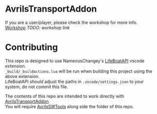 # AvrilsTransportAddon
If you are a user/player, please check the workshop for more info.  
[Workshop](https://steamcommunity.com/app/573090/workshop/) *TODO: workshop link*  


# Contributing
This repo is designed to use NameousChangey's [LifeBoatAPI](https://marketplace.visualstudio.com/items?itemName=NameousChangey.lifeboatapi) vscode extension.  
`_build/_buildactions.lua` will be run when building this project using the above extension.  
LifeBoatAPI *should* adjust the paths in `.vscode/settings.json` to your system, do not commit this file.  

The contents of this repo are intended to work directly with [AvrilsTransportAddon](https://github.com/dude112113/AvrilsTransportAddon).  
You will require [AvrilsSWTools](https://github.com/dude112113/AvrilsSWTools) along side the folder of this repo.  
